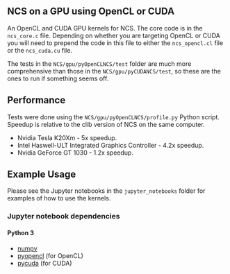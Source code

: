 ## NCS on a GPU using OpenCL or CUDA ##

An OpenCL and CUDA GPU kernels for NCS. The core code is in the `ncs_core.c`
file. Depending on whether you are targeting OpenCL or CUDA you will need to
prepend the code in this file to either the `ncs_opencl.cl` file or the
`ncs_cuda.cu` file.

The tests in the `NCS/gpu/pyOpenCLNCS/test` folder are much more comprehensive
than those in the `NCS/gpu/pyCUDANCS/test`, so these are the ones to run if
something seems off.

## Performance ##

Tests were done using the `NCS/gpu/pyOpenCLNCS/profile.py` Python script.
Speedup is relative to the clib version of NCS on the same computer.

* Nvidia Tesla K20Xm - 5x speedup.
* Intel Haswell-ULT Integrated Graphics Controller - 4.2x speedup.
* Nvidia GeForce GT 1030 - 1.2x speedup.

## Example Usage ##

Please see the Jupyter notebooks in the `jupyter_notebooks` folder for
examples of how to use the kernels.

### Jupyter notebook dependencies ###

#### Python 3 ####

* [numpy](http://www.numpy.org/)
* [pyopencl](https://documen.tician.de/pyopencl/) (for OpenCL)
* [pycuda](https://documen.tician.de/pycuda/) (for CUDA)
